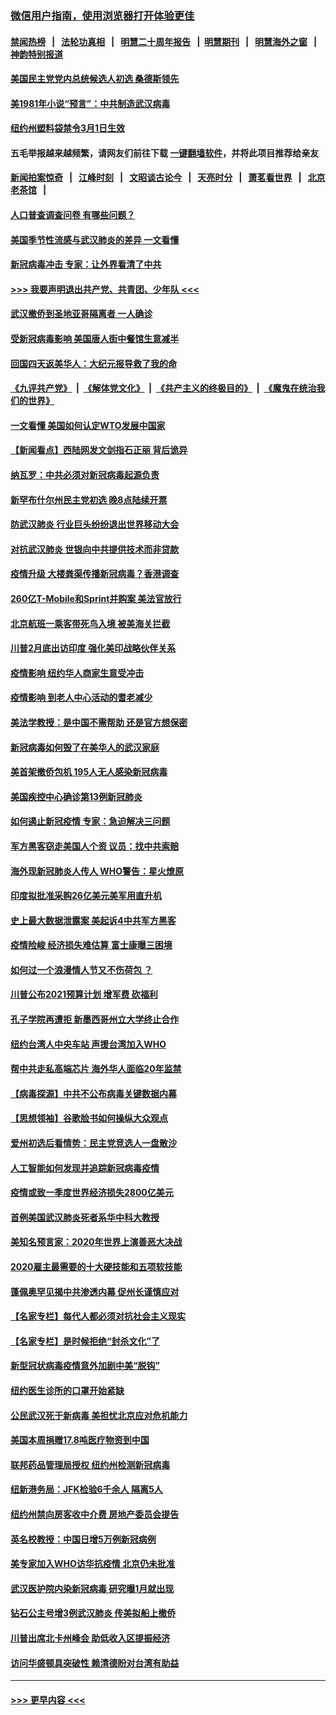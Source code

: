 ### [微信用户指南，使用浏览器打开体验更佳](https://github.com/gfw-breaker/banned-news1/blob/master/indexes/wechat-guide.md?t=0)
#### [禁闻热榜](热点新闻.md?t=0)  &nbsp;&nbsp;|&nbsp;&nbsp; [法轮功真相](https://github.com/gfw-breaker/truth/blob/master/README.md?t=0) &nbsp;&nbsp;|&nbsp;&nbsp; [明慧二十周年报告](https://github.com/gfw-breaker/mh-reports/blob/master/README.md?t=0) &nbsp;&nbsp;|&nbsp;&nbsp;[明慧期刊](https://github.com/gfw-breaker/mh-qikan) &nbsp;&nbsp;|&nbsp;&nbsp; [明慧海外之窗](https://github.com/gfw-breaker/mh-news/blob/master/README.md?t=0) &nbsp;&nbsp;|&nbsp;&nbsp; [神韵特别报道](https://github.com/gfw-breaker/mh-news/blob/master/shenyun.md?t=0)
#### [美国民主党党内总统候选人初选 桑德斯领先](../pages/nsc412/n11863475.md?t=02122122) 
#### [美1981年小说“预言”：中共制造武汉病毒](../pages/nsc412/n11863306.md?t=02122122) 
#### [纽约州塑料袋禁令3月1日生效](../pages/nsc412/n11862832.md?t=02122122) 
#### 五毛举报越来越频繁，请网友们前往下载 [一键翻墙软件](https://github.com/gfw-breaker/ssr-accounts)，并将此项目推荐给亲友
#### [新闻拍案惊奇](https://github.com/gfw-breaker/banned-news1/blob/master/pages/link4.md) &nbsp;&nbsp;|&nbsp;&nbsp; [江峰时刻](https://github.com/gfw-breaker/banned-news1/blob/master/pages/link4.md) &nbsp;&nbsp;|&nbsp;&nbsp; [文昭谈古论今](https://github.com/gfw-breaker/banned-news1/blob/master/pages/link4.md) &nbsp;&nbsp;|&nbsp;&nbsp; [天亮时分](https://github.com/gfw-breaker/banned-news1/blob/master/pages/link4.md) &nbsp;&nbsp;|&nbsp;&nbsp; [萧茗看世界](https://github.com/gfw-breaker/banned-news1/blob/master/pages/link4.md) &nbsp;&nbsp;|&nbsp;&nbsp; [北京老茶馆](https://github.com/gfw-breaker/banned-news1/blob/master/pages/link4.md) &nbsp;&nbsp;|&nbsp;&nbsp; 
#### [人口普查调查问卷  有哪些问题？](../pages/nsc412/n11862808.md?t=02122122) 
#### [美国季节性流感与武汉肺炎的差异 一文看懂](../pages/nsc412/n11862428.md?t=02122122) 
#### [新冠病毒冲击 专家：让外界看清了中共](../pages/nsc412/n11862280.md?t=02122122) 
#### [>>> 我要声明退出共产党、共青团、少年队 <<<](https://github.com/begood0513/goodnews/blob/master/quit/letter.md) 
#### [武汉撤侨到圣地亚哥隔离者 一人确诊](../pages/nsc412/n11862460.md?t=02122122) 
#### [受新冠病毒影响 美国唐人街中餐馆生意减半](../pages/nsc412/n11861940.md?t=02122122) 
#### [回国四天返美华人：大纪元报导救了我的命](../pages/nsc412/n11862181.md?t=02122122) 
#### [《九评共产党》](https://github.com/begood0513/9ping.md/blob/master/README.md) &nbsp;|&nbsp; [《解体党文化》](../../../../jtdwh.md/blob/master/README.md)  &nbsp;|&nbsp; [《共产主义的终极目的》](../../../../gczydzjmd.md/blob/master/README.md) &nbsp;|&nbsp; [《魔鬼在统治我们的世界》](../../../../mgztzwmdsj.md/blob/master/README.md) 
#### [一文看懂 美国如何认定WTO发展中国家](../pages/nsc412/n11862051.md?t=02122122) 
#### [【新闻看点】西陆网发文剑指石正丽 背后诡异](../pages/nsc412/n11861792.md?t=02122122) 
#### [纳瓦罗：中共必须对新冠病毒起源负责](../pages/nsc412/n11861810.md?t=02122122) 
#### [新罕布什尔州民主党初选 晚8点陆续开票](../pages/nsc412/n11861872.md?t=02122122) 
#### [防武汉肺炎 行业巨头纷纷退出世界移动大会](../pages/nsc412/n11861795.md?t=02122122) 
#### [对抗武汉肺炎 世银向中共提供技术而非贷款](../pages/nsc412/n11861652.md?t=02122122) 
#### [疫情升级 大楼粪渠传播新冠病毒？香港调查](../pages/nsc412/n11861556.md?t=02122122) 
#### [260亿T-Mobile和Sprint并购案 美法官放行](../pages/nsc412/n11861511.md?t=02122122) 
#### [北京航班一乘客带死鸟入境 被美海关拦截](../pages/nsc412/n11861317.md?t=02122122) 
#### [川普2月底出访印度 强化美印战略伙伴关系](../pages/nsc412/n11860557.md?t=02122122) 
#### [疫情影响  纽约华人商家生意受冲击](../pages/nsc412/n11860284.md?t=02122122) 
#### [疫情影响  到老人中心活动的耆老减少](../pages/nsc412/n11860199.md?t=02122122) 
#### [美法学教授：是中国不需帮助 还是官方想保密](../pages/nsc412/n11859492.md?t=02122122) 
#### [新冠病毒如何毁了在美华人的武汉家庭](../pages/nsc412/n11859524.md?t=02122122) 
#### [美首架撤侨包机 195人无人感染新冠病毒](../pages/nsc412/n11859908.md?t=02122122) 
#### [美国疾控中心确诊第13例新冠肺炎](../pages/nsc412/n11859966.md?t=02122122) 
#### [如何遏止新冠疫情 专家：急迫解决三问题](../pages/nsc412/n11859685.md?t=02122122) 
#### [军方黑客窃走美国人个资 议员：找中共索赔](../pages/nsc412/n11859371.md?t=02122122) 
#### [海外现新冠肺炎人传人 WHO警告：星火燎原](../pages/nsc412/n11859252.md?t=02122122) 
#### [印度拟批准采购26亿美元美军用直升机](../pages/nsc412/n11859143.md?t=02122122) 
#### [史上最大数据泄露案 美起诉4中共军方黑客](../pages/nsc412/n11859115.md?t=02122122) 
#### [疫情险峻 经济损失难估算 富士康曝三困境](../pages/nsc412/n11859120.md?t=02122122) 
#### [如何过一个浪漫情人节又不伤荷包 ？](../pages/nsc412/n11858969.md?t=02122122) 
#### [川普公布2021预算计划 增军费 砍福利](../pages/nsc412/n11859012.md?t=02122122) 
#### [孔子学院再遭拒 新墨西哥州立大学终止合作](../pages/nsc412/n11858661.md?t=02122122) 
#### [纽约台湾人中央车站  声援台湾加入WHO](../pages/nsc412/n11857757.md?t=02122122) 
#### [帮中共走私高端芯片 海外华人面临20年监禁](../pages/nsc412/n11855016.md?t=02122122) 
#### [【病毒探源】中共不公布病毒关键数据内幕](../pages/nsc412/n11856584.md?t=02122122) 
#### [【思想领袖】谷歌脸书如何操纵大众观点](../pages/nsc412/n11680874.md?t=02122122) 
#### [爱州初选后看情势：民主党竞选人一盘散沙](../pages/nsc412/n11856557.md?t=02122122) 
#### [人工智能如何发现并追踪新冠病毒疫情](../pages/nsc412/n11856398.md?t=02122122) 
#### [疫情或致一季度世界经济损失2800亿美元](../pages/nsc412/n11855639.md?t=02122122) 
#### [首例美国武汉肺炎死者系华中科大教授](../pages/nsc412/n11855500.md?t=02122122) 
#### [美知名预言家：2020年世界上演善恶大决战](../pages/nsc412/n11855418.md?t=02122122) 
#### [2020雇主最需要的十大硬技能和五项软技能](../pages/nsc412/n11850953.md?t=02122122) 
#### [蓬佩奥罕见揭中共渗透内幕 促州长谨慎应对](../pages/nsc412/n11854685.md?t=02122122) 
#### [【名家专栏】每代人都必须对抗社会主义现实](../pages/nsc412/n11831412.md?t=02122122) 
#### [【名家专栏】是时候拒绝“封杀文化”了](../pages/nsc412/n11814093.md?t=02122122) 
#### [新型冠状病毒疫情意外加剧中美“脱钩”](../pages/nsc412/n11854475.md?t=02122122) 
#### [纽约医生诊所的口罩开始紧缺](../pages/nsc412/n11853364.md?t=02122122) 
#### [公民武汉死于新病毒 美担忧北京应对危机能力](../pages/nsc412/n11854331.md?t=02122122) 
#### [美国本周捐赠17.8吨医疗物资到中国](../pages/nsc412/n11854269.md?t=02122122) 
#### [联邦药品管理局授权  纽约州检测新冠病毒](../pages/nsc412/n11853371.md?t=02122122) 
#### [纽新港务局：JFK检验6千余人  隔离5人](../pages/nsc412/n11853366.md?t=02122122) 
#### [纽约州禁向房客收中介费  房地产委员会提告](../pages/nsc412/n11853360.md?t=02122122) 
#### [英名校教授：中国日增5万例新冠病例](../pages/nsc412/n11854174.md?t=02122122) 
#### [美专家加入WHO访华抗疫情 北京仍未批准](../pages/nsc412/n11854043.md?t=02122122) 
#### [武汉医护院内染新冠病毒 研究曝1月就出现](../pages/nsc412/n11852928.md?t=02122122) 
#### [钻石公主号增3例武汉肺炎 传美拟船上撤侨](../pages/nsc412/n11853240.md?t=02122122) 
#### [川普出席北卡州峰会 助低收入区提振经济](../pages/nsc412/n11853232.md?t=02122122) 
#### [访问华盛顿具突破性 赖清德盼对台湾有助益](../pages/nsc412/n11853129.md?t=02122122) 

----
#### [ >>> 更早内容 <<< ](../indexes/nsc412-earlier.md)
